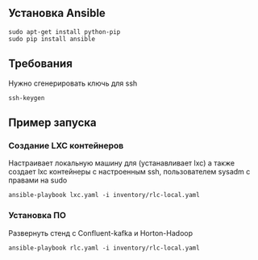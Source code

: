 ## Установка Ansible
```
sudo apt-get install python-pip
sudo pip install ansible
```

## Требования
Нужно сгенерировать ключь для ssh
```
ssh-keygen
```

## Пример запуска


### Создание LXC контейнеров
Настраивает локальную машину для (устанавливает lxc) а также создает lxc контейнеры с настроенным ssh, пользователем sysadm с правами на sudo
```
ansible-playbook lxc.yaml -i inventory/rlc-local.yaml
```
### Установка ПО
Развернуть стенд c Confluent-kafka и Horton-Hadoop
```
ansible-playbook rlc.yaml -i inventory/rlc-local.yaml
```
